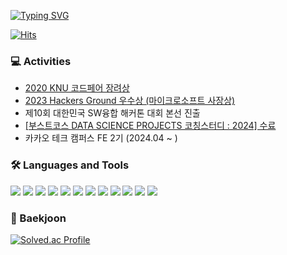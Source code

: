 [![Typing SVG](https://readme-typing-svg.demolab.com?font=Fira+Code&weight=500&size=30&pause=1000&theme=dark&color=1E90FF&center=true&random=false&width=435&lines=Hi+I'm+seungbeom+👋👋)](https://git.io/typing-svg)

[![Hits](https://hits.seeyoufarm.com/api/count/incr/badge.svg?url=https%3A%2F%2Fgithub.com%2Fgjbae1212%2Fhit-counter)](https://hits.seeyoufarm.com)                    

### 💻 Activities
* [2020 KNU 코드페어 장려상](/codepair.jpeg)
* [2023 Hackers Ground 우수상 (마이크로소프트 사장상)](/hackersground.png)
* 제10회 대한민국 SW융합 해커톤 대회 본선 진출
* [[부스트코스 DATA SCIENCE PROJECTS 코칭스터디 : 2024] 수료](/certificate_A20240215-019154.pdf)
* 카카오 테크 캠퍼스 FE 2기 (2024.04 ~ )

### 🛠 Languages and Tools
<div class='row'>
<img src="https://img.shields.io/badge/CSS3-1572B6?style=flat-square&logo=CSS3&logoColor=white"/> 
<img src="https://img.shields.io/badge/HTML5-E34F26?style=flat-square&logo=HTML5&logoColor=white" /> 
<img src="https://img.shields.io/badge/JavaScript-F7DF1E?style=flat-square&logo=JavaScript&logoColor=white" /> 
<img src="https://img.shields.io/badge/React-61DAFB?style=flat-square&logo=React&logoColor=white" /> 
<img src="https://img.shields.io/badge/java-%23007396.svg?&style=flat-square&logo=java&logoColor=white" /> 
<img src="https://img.shields.io/badge/Linux-FCC624?style=flat-square&logo=Linux&logoColor=white"/> 
<img src="https://img.shields.io/badge/Python-3776AB?style=flat-square&logo=Python&logoColor=white"/> 
<img src="https://img.shields.io/badge/android-34A853?style=flat-square&logo=android&logoColor=white"/> 
<img src="https://img.shields.io/badge/c-A8B9CC?style=flat-square&logo=c&logoColor=white"/> 
<img src="https://img.shields.io/badge/c++-00599C?style=flat-square&logo=C%2B%2B&logoColor=white" /> 
<img src="https://img.shields.io/badge/github-181717?style=flat-square&logo=github&logoColor=white"/> 
<img src="https://img.shields.io/badge/git-F05032?style=flat-square&logo=git&logoColor=white"/>
</div>

### 🚩 Baekjoon

[![Solved.ac Profile](http://mazassumnida.wtf/api/v2/generate_badge?boj=bdh6009)](https://solved.ac/bdh6009/)



<!--### ✏ velog

[![Velog's GitHub stats](https://velog-readme-stats.vercel.app/api?name=seung365)](https://velog.io/@seung365/posts) -->



